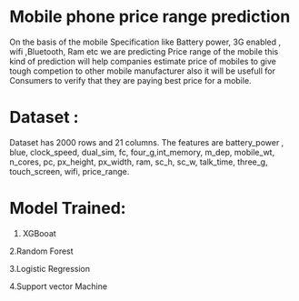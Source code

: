 # Mobile phone price range prediction

On the basis of the mobile Specification like Battery power, 3G enabled , wifi ,Bluetooth, Ram etc we are predicting Price range of the mobile this kind of prediction will help companies estimate price of mobiles to give tough competion to other mobile manufacturer also it will be usefull for Consumers to verify that they are paying best price for a mobile.

# Dataset :

Dataset has 2000 rows and 21 columns. The features are battery_power , blue, clock_speed, dual_sim, fc, four_g,int_memory, m_dep, mobile_wt, n_cores, pc, px_height, px_width, ram, sc_h, sc_w, talk_time, three_g, touch_screen, wifi, price_range.

# Model Trained:
1. XGBooat 

2.Random Forest

3.Logistic Regression

4.Support vector Machine
